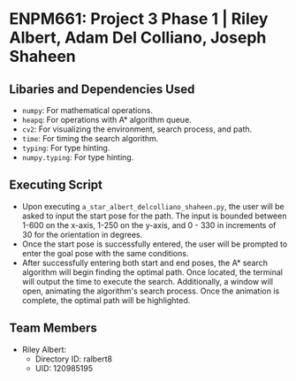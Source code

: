 # ENPM661: Project 3 Phase 1 | Riley Albert, Adam Del Colliano, Joseph Shaheen

## Libaries and Dependencies Used
- `numpy`: For mathematical operations.
- `heapq`: For operations with A* algorithm queue.
- `cv2`: For visualizing the environment, search process, and path.
- `time`: For timing the search algorithm.
- `typing`: For type hinting.
- `numpy.typing`: For type hinting.

## Executing Script
- Upon executing `a_star_albert_delcolliano_shaheen.py`, the user will be asked to input the start pose for the path. The input is bounded between 1-600 on the x-axis, 1-250 on the y-axis, and 0 - 330 in increments of 30 for the orientation in degrees.
- Once the start pose is successfully entered, the user will be prompted to enter the goal pose with the same conditions.
- After successfully entering both start and end poses, the A* search algorithm will begin finding the optimal path. Once located, the terminal will output the time to execute the search. Additionally, a window will open, animating the algorithm's search process. Once the animation is complete, the optimal path will be highlighted.

## Team Members
- Riley Albert:
    - Directory ID: ralbert8
    - UID: 120985195